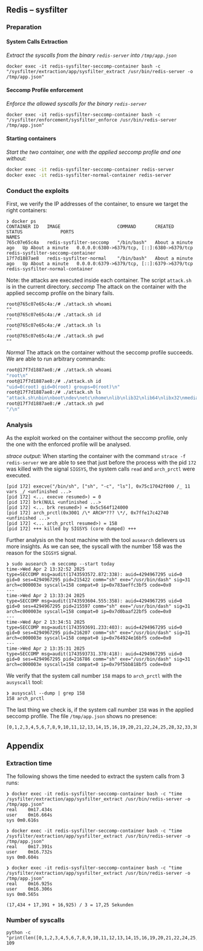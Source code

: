 ## Redis – sysfilter

### Preparation

#### System Calls Extraction

_Extract the syscalls from the binary `redis-server` into `/tmp/app.json`_

`docker exec -it redis-sysfilter-seccomp-container bash -c "/sysfilter/extraction/app/sysfilter_extract /usr/bin/redis-server -o /tmp/app.json"`

#### Seccomp Profile enforcement

_Enforce the allowed syscalls for the binary `redis-server`_

`docker exec -it redis-sysfilter-seccomp-container bash -c "/sysfilter/enforcement/sysfilter_enforce /usr/bin/redis-server /tmp/app.json"`

#### Starting containers

_Start the two container, one with the applied seccomp profile and one without:_

```bash
docker exec -it redis-sysfilter-seccomp-container redis-server
docker exec -it redis-sysfilter-normal-container redis-server
```

### Conduct the exploits

First, we verify the IP addresses of the container, to ensure we target the right containers:

```
❯ docker ps
CONTAINER ID   IMAGE                     COMMAND       CREATED              STATUS              PORTS                                         NAMES
765c07e65c4a   redis-sysfilter-seccomp   "/bin/bash"   About a minute ago   Up About a minute   0.0.0.0:6380->6379/tcp, [::]:6380->6379/tcp   redis-sysfilter-seccomp-container
17f7d1887ae8   redis-sysfilter-normal    "/bin/bash"   About a minute ago   Up About a minute   0.0.0.0:6379->6379/tcp, [::]:6379->6379/tcp   redis-sysfilter-normal-container
```

Note: the attacks are executed inside each container. The script `attack.sh` is in the current directory.
_seccomp_
The attack on the container with the applied seccomp profile on the binary fails.

```
root@765c07e65c4a:/# ./attack.sh whoami
""
root@765c07e65c4a:/# ./attack.sh id
""
root@765c07e65c4a:/# ./attack.sh ls
""
root@765c07e65c4a:/# ./attack.sh pwd
""
```

_Normal_
The attack on the container without the seccomp profile succeeds. We are able to run arbitrary commands:

```bash
root@17f7d1887ae8:/# ./attack.sh whoami
"root\n"
root@17f7d1887ae8:/# ./attack.sh id
"uid=0(root) gid=0(root) groups=0(root)\n"
root@17f7d1887ae8:/# ./attack.sh ls
"attack.sh\nbin\nboot\ndev\netc\nhome\nlib\nlib32\nlib64\nlibx32\nmedia\nmnt\nopt\nproc\nroot\nrun\nsbin\nsrv\nsys\nsysfilter\ntmp\nusr\nvar\n"
root@17f7d1887ae8:/# ./attack.sh pwd
"/\n"
```

### Analysis

As the exploit worked on the container without the seccomp profile, only the one with the enforced profile will be analysed.

_strace output:_
When starting the container with the command `strace -f redis-server` we are able to see that just before the process with the pid `172` was killed with the signal `SIGSYS`, the system calls `read` and `arch_prctl` were executed.

```
[pid 172] execve("/bin/sh", ["sh", "-c", "ls"], 0x75c17042f000 /_ 11 vars _/ <unfinished ...>
[pid 172] <... execve resumed>) = 0
[pid 172] brk(NULL <unfinished ...>
[pid 172] <... brk resumed>) = 0x5c564f124000
[pid 172] arch_prctl(0x3001 /\* ARCH*??? \*/, 0x7ffe17c42740 <unfinished ...>
[pid 172] <... arch_prctl resumed>) = 158
[pid 172] +++ killed by SIGSYS (core dumped) +++
```

Further analysis on the host machine with the tool `ausearch` delievers us more insights.
As we can see, the syscall with the number 158 was the reason for the `SIGSYS` signal.

```
❯ sudo ausearch -m seccomp --start today
time->Wed Apr 2 13:32:52 2025
type=SECCOMP msg=audit(1743593572.872:338): auid=4294967295 uid=0 gid=0 ses=4294967295 pid=215422 comm="sh" exe="/usr/bin/dash" sig=31 arch=c000003e syscall=158 compat=0 ip=0x783aeffc3bf5 code=0x0
---
time->Wed Apr 2 13:33:24 2025
type=SECCOMP msg=audit(1743593604.555:358): auid=4294967295 uid=0 gid=0 ses=4294967295 pid=215597 comm="sh" exe="/usr/bin/dash" sig=31 arch=c000003e syscall=158 compat=0 ip=0x7d0baaf22bf5 code=0x0
---
time->Wed Apr 2 13:34:51 2025
type=SECCOMP msg=audit(1743593691.233:403): auid=4294967295 uid=0 gid=0 ses=4294967295 pid=216207 comm="sh" exe="/usr/bin/dash" sig=31 arch=c000003e syscall=158 compat=0 ip=0x764924e16bf5 code=0x0
---
time->Wed Apr 2 13:35:31 2025
type=SECCOMP msg=audit(1743593731.378:418): auid=4294967295 uid=0 gid=0 ses=4294967295 pid=216786 comm="sh" exe="/usr/bin/dash" sig=31 arch=c000003e syscall=158 compat=0 ip=0x79f5bb818bf5 code=0x0
```

We verify that the system call number `158` maps to `arch_prctl` with the `ausyscall` tool:

```
❯ ausyscall --dump | grep 158
158 arch_prctl
```

The last thing we check is, if the system call number `158` was in the applied seccomp profile. The file `/tmp/app.json` shows no presence:

```
[0,1,2,3,4,5,6,7,8,9,10,11,12,13,14,15,16,19,20,21,22,24,25,28,32,33,38,39,41,42,43,44,45,46,47,48,49,50,51,52,54,55,56,59,60,61,62,63,72,73,74,75,76,77,79,80,81,82,83,84,85,87,89,90,96,98,99,102,104,105,106,109,112,113,114,116,117,119,131,142,143,144,145,146,147,157,186,201,202,203,204,213,217,218,228,230,231,232,233,234,257,262,273,277,292,293,302,307,309]
```

## Appendix

### Extraction time

The following shows the time needed to extract the system calls from 3 runs:

```
❯ docker exec -it redis-sysfilter-seccomp-container bash -c "time /sysfilter/extraction/app/sysfilter_extract /usr/bin/redis-server -o /tmp/app.json"
real	0m17.434s
user	0m16.664s
sys	0m0.616s

❯ docker exec -it redis-sysfilter-seccomp-container bash -c "time /sysfilter/extraction/app/sysfilter_extract /usr/bin/redis-server -o /tmp/app.json"
real	0m17.391s
user	0m16.732s
sys	0m0.604s

❯ docker exec -it redis-sysfilter-seccomp-container bash -c "time /sysfilter/extraction/app/sysfilter_extract /usr/bin/redis-server -o /tmp/app.json"
real	0m16.925s
user	0m16.306s
sys	0m0.565s
```

`(17,434 + 17,391 + 16,925) / 3 = 17,25 Sekunden`

### Number of syscalls

```
python -c "print(len([0,1,2,3,4,5,6,7,8,9,10,11,12,13,14,15,16,19,20,21,22,24,25,28,32,33,38,39,41,42,43,44,45,46,47,48,49,50,51,52,54,55,56,59,60,61,62,63,72,73,74,75,76,77,79,80,81,82,83,84,85,87,89,90,96,98,99,102,104,105,106,109,112,113,114,116,117,119,131,142,143,144,145,146,147,157,186,201,202,203,204,213,217,218,228,230,231,232,233,234,257,262,273,277,292,293,302,307,309]))"
109
```
